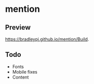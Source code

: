 # mention

## Preview

https://bradleypj.github.io/mention/Build.

## Todo

- Fonts
- Mobile fixes
- Content
